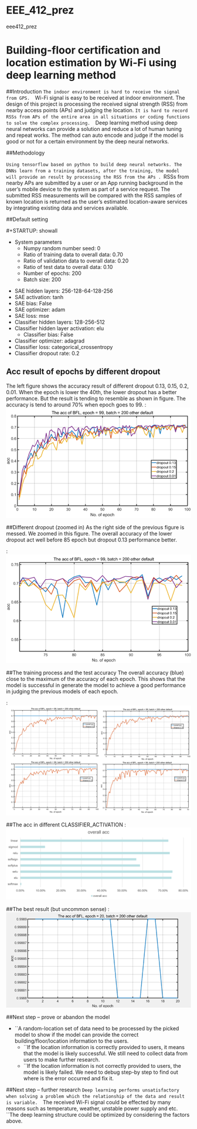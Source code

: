 
# EEE_412_prez
eee412_prez

# Building-floor certification and location estimation by Wi-Fi using deep learning method

##Introduction
``The indoor environment is hard to receive the signal from GPS. 
``Wi-Fi signal is easy to be received at indoor environment. The design of this project is processing the received signal strength (RSS) from nearby access points (APs) and judging the location.
``It is hard to record RSSs from APs of the entire area in all situations or coding functions to solve the complex processing. 
``Deep learning method using deep neural networks can provide a solution and reduce a lot of human tuning and repeat works. The method can auto encode and judge if the model is good or not for a certain environment by the deep neural networks.

##Methodology

``Using tensorflow based on python to build deep neural networks. The DNNs learn from a training datasets, after the training, the model will provide an result by processing the RSS from the APs .
``RSSs from nearby APs are submitted by a user or an App running background in the user’s mobile device to the system as part of a service request. The submitted RSS measurements will be compared with the RSS samples of known location is returned as the user’s estimated location-aware services by integrating existing data and services available.

##Default setting

\#+STARTUP: showall

* System parameters
  - Numpy random number seed: 0
  - Ratio of training data to overall data: 0.70
  - Ratio of validation data to overall data: 0.20
  - Ratio of test data to overall data: 0.10
  - Number of epochs: 200
  - Batch size: 200
 - SAE hidden layers: 256-128-64-128-256
  - SAE activation: tanh
  - SAE bias: False
  - SAE optimizer: adam
  - SAE loss: mse
  - Classifier hidden layers: 128-256-512
  - Classifier hidden layer activation: elu
     - Classifier bias: False
  - Classifier optimizer: adagrad
  - Classifier loss: categorical_crossentropy
  - Classifier dropout rate: 0.2

## Acc result of epochs by different dropout

The left figure shows the accuracy result of different dropout 0.13, 0.15, 0.2, 0.01. When the epoch is lower the 40th, the lower dropout has a better performance. But the result is tending to resemble as shown in figure.
The accuracy is tend to around 70% when epoch goes to 99.
:![](images/i1.png)

##Different dropout (zoomed in)
As the right side of the previous figure is messed. We zoomed in this figure. The overall accuracy of the lower dropout act well before 85 epoch but dropout 0.13 performance better.

:![](images/i2.png)

##The training process and the test accuracy
The overall accuracy (blue) close to the maximum of the accuracy of each epoch. This shows that the model is successful in generate the model to achieve a good performance in judging the previous models of each epoch.

:![](images/i3.png)

##The acc in different CLASSIFIER_ACTIVATION
:![](images/i4.png)

##The best result (but uncommon sense)
:![](images/i5.png)

##Next step – prove or abandon the model
* ``A random-location set of data need to be processed by the picked model to show if the model can provide the correct building/floor/location information to the users.
   - ``If the location information is correctly provided to users, it means that the model is likely successful. We still need to collect data from users to make further research.
   - ``If the location information is not correctly provided to users, the model is likely failed. We need to debug step-by step to find out where is the error occurred and fix it.

##Next step – further research
``Deep learning performs unsatisfactory when solving a problem which the relationship of the data and result is variable. 
``The received Wi-Fi signal could be effected by many reasons such as temperature, weather, unstable power supply and etc.
``The deep learning structure could be optimized by considering the factors above.

